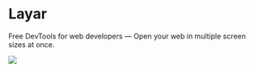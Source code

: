 # Layar

Free DevTools for web developers — Open your web in multiple screen sizes at once.

<img src="https://i.imgur.com/mRQAiM1.png" />

